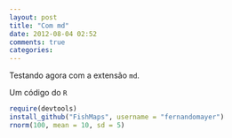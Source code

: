 ```yaml
---
layout: post
title: "Com md"
date: 2012-08-04 02:52
comments: true
categories: 
---
```


Testando agora com a extensão `md`.

Um código do `R`

``` r
require(devtools)
install_github("FishMaps", username = "fernandomayer")
rnorm(100, mean = 10, sd = 5)
```